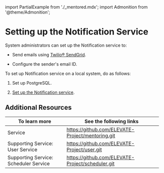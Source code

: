 import PartialExample from './_mentored.mdx';
import Admonition from '@theme/Admonition';

# Setting up the Notification Service

System administrators can set up the Notification service to:

* Send emails using [Twilio® SendGrid](https://sendgrid.com/en-us).

* Configure the sender's email ID.

To set up Notification service on a local system, do as follows:

1. Set up PostgreSQL.

2. [Set up the Notification service](https://github.com/ELEVATE-Project/notification/blob/master/README.md).

## Additional Resources

|To learn more| See the following links|
|--------------|-----------|
|<PartialExample mentored /> Service|https://github.com/ELEVATE-Project/mentoring.git|
|Supporting Service: User Service|https://github.com/ELEVATE-Project/user.git|
|Supporting Service: Scheduler Service|https://github.com/ELEVATE-Project/scheduler.git|
